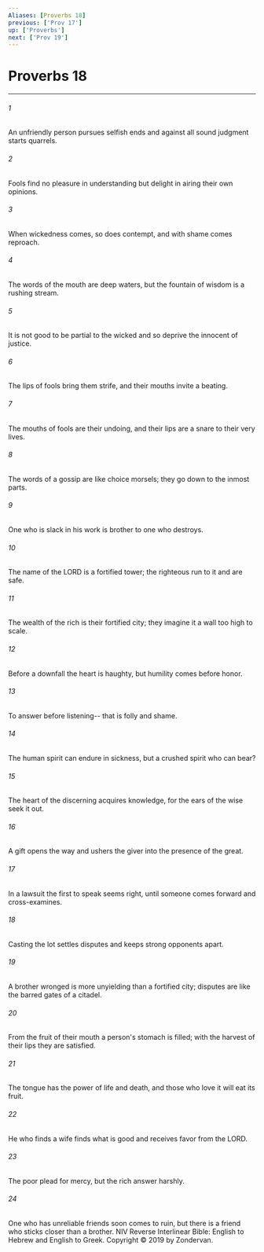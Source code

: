 ```yaml
---
Aliases: [Proverbs 18]
previous: ['Prov 17']
up: ['Proverbs']
next: ['Prov 19']
---
```

# Proverbs 18

***


###### 1 
An unfriendly person pursues selfish ends and against all sound judgment starts quarrels. 

###### 2 
Fools find no pleasure in understanding but delight in airing their own opinions. 

###### 3 
When wickedness comes, so does contempt, and with shame comes reproach. 

###### 4 
The words of the mouth are deep waters, but the fountain of wisdom is a rushing stream. 

###### 5 
It is not good to be partial to the wicked and so deprive the innocent of justice. 

###### 6 
The lips of fools bring them strife, and their mouths invite a beating. 

###### 7 
The mouths of fools are their undoing, and their lips are a snare to their very lives. 

###### 8 
The words of a gossip are like choice morsels; they go down to the inmost parts. 

###### 9 
One who is slack in his work is brother to one who destroys. 

###### 10 
The name of the LORD is a fortified tower; the righteous run to it and are safe. 

###### 11 
The wealth of the rich is their fortified city; they imagine it a wall too high to scale. 

###### 12 
Before a downfall the heart is haughty, but humility comes before honor. 

###### 13 
To answer before listening-- that is folly and shame. 

###### 14 
The human spirit can endure in sickness, but a crushed spirit who can bear? 

###### 15 
The heart of the discerning acquires knowledge, for the ears of the wise seek it out. 

###### 16 
A gift opens the way and ushers the giver into the presence of the great. 

###### 17 
In a lawsuit the first to speak seems right, until someone comes forward and cross-examines. 

###### 18 
Casting the lot settles disputes and keeps strong opponents apart. 

###### 19 
A brother wronged is more unyielding than a fortified city; disputes are like the barred gates of a citadel. 

###### 20 
From the fruit of their mouth a person's stomach is filled; with the harvest of their lips they are satisfied. 

###### 21 
The tongue has the power of life and death, and those who love it will eat its fruit. 

###### 22 
He who finds a wife finds what is good and receives favor from the LORD. 

###### 23 
The poor plead for mercy, but the rich answer harshly. 

###### 24 
One who has unreliable friends soon comes to ruin, but there is a friend who sticks closer than a brother. NIV Reverse Interlinear Bible: English to Hebrew and English to Greek. Copyright © 2019 by Zondervan.
